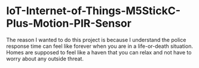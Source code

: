 # IoT-Internet-of-Things-M5StickC-Plus-Motion-PIR-Sensor
The reason I wanted to do this project is because I understand the police response time can feel like forever when you are in a life-or-death situation. Homes are supposed to feel like a haven that you can relax and not have to worry about any outside threat. 
